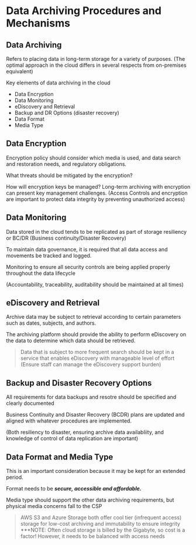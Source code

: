 # Data Archiving Procedures and Mechanisms

## Data Archiving

Refers to placing data in long-term storage for a variety of purposes. (The optimal approach in the cloud differs in several respects from on-premises equivalent)

Key elements of data archiving in the cloud

- Data Encryption
- Data Monitoring
- eDiscovery and Retrieval
- Backup and DR Options (disaster recovery)
- Data Format
- Media Type

## Data Encryption

Encryption policy should consider which media is used, and data search and restoration needs, and regulatory obligations. 

What threats should be mitigated by the encryption?

How will encryption keys be managed? Long-term archiving with encryption can present key management challenges.
(Access Controls and encryption are important to protect data integrity by preventing unauthorized access)

## Data Monitoring

Data stored in the cloud tends to be replicated as part of storage resiliency or BC/DR (Business continuity/Disaster Recovery)

To maintain data governance, it is required that all data access and movements be tracked and logged. 

Monitoring to ensure all security controls are being applied properly throughout the data lifecycle

(Accountability, traceability, auditability should be maintained at all times)

## eDiscovery and Retrieval

Archive data may be subject to retrieval according to certain parameters such as dates, subjects, and authors. 

The archiving platform should provide the ability to perform eDiscovery on the data to determine which data should be retrieved.

> Data that is subject to more frequent search should be kept in a service that enables eDiscovery with manageable level of effort (Ensure staff can manage the eDiscovery support burden)

## Backup and Disaster Recovery Options

All requirements for data backups and resotre should be specified and clearly documented

Business Continuity and Disaster Recovery (BCDR) plans are updated and aligned with whatever procedures are implemented.

(Both resiliency to disaster, ensuring archive data availabliity, and knowledge of control of data replication are important)

## Data Format and Media Type

This is an important consideration because it may be kept for an extended period.

Format needs to be ***secure, accessible and affordable.***

Media type should support the other data archiving requirements, but physical media concerns fall to the CSP

>AWS S3 and Azure Storage both offer cool tier (infrequent access) storage for low-cost archiving and immutability to ensure integrity
***NOTE: Often cloud storage is billed by the Gigabyte, so cost is a factor! However, it needs to be balanced with access needs